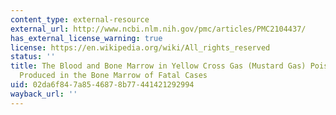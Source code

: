 ```yaml
---
content_type: external-resource
external_url: http://www.ncbi.nlm.nih.gov/pmc/articles/PMC2104437/
has_external_license_warning: true
license: https://en.wikipedia.org/wiki/All_rights_reserved
status: ''
title: The Blood and Bone Marrow in Yellow Cross Gas (Mustard Gas) Poisoning. Changes
  Produced in the Bone Marrow of Fatal Cases
uid: 02da6f84-7a85-4687-8b77-441421292994
wayback_url: ''
---
```

